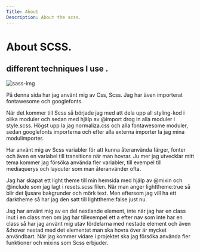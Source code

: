 ```yaml
---
Title: About
Description: About the scss.
---
```

About SCSS. 
==========================
different techniques I use .
--------------------------
![sass-img](image/kisspng-logo-scalable-vector-graphics-computer-icons-porta-sass-logos-download-5c59c780d82aa0.0178421215493876488854.png?w=200&h=200)
<div class="main-text" markdown="1">
På denna sida har jag använt mig av Css, Scss. Jag har även importerat fontawesome och googlefonts.

När det kommer till Scss så började jag med att dela upp all styling-kod i olika moduler och sedan med hjälp av @import drog in alla moduler i style.scss. Högst upp la jag normaliza.css och alla fontawesome moduler, sedan googlefonts importerna och efter alla externa importer la jag mina modulimporter.

Har använt mig av Scss variabler för att kunna återanvända färger, fonter och även en variabel till transitions när man hovrar. Ju mer jag utvecklar mitt tema kommer jag försöka använda fler variabler, till exempel till mediaquerys och layouter som man återanvänder ofta.

Jag har skapat ett light theme till min hemsida med hjälp av @mixin och @include som jag lagt i resets.scss filen. När man anger lighttheme:true så blir det ljusare bakgrunder och mörk text. Men eftersom jag vill ha ett darktheme så har jag den satt till lighttheme:false just nu. 

Jag har använt mig av en del nestlande element, inte när jag har en class inut i en class men om jag har tillexempel ett a efter nav som inte har en class så har jag använt mig utav fördelarna med nestade element och även &:hover nestad med det elementet man ska hovra över är mycket användbart. När jag kommer vidare i projektet ska jag försöka använda fler funktioner och mixins som Scss erbjuder. 
</div>